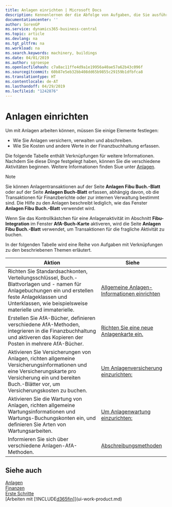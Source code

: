 ```yaml
---
title: Anlagen einrichten | Microsoft Docs
description: Kennenlernen der die Abfolge von Aufgaben, die Sie ausführen müssen, um Anlagen einzurichten, wie Arbeitsplätze oder Gebäude.
documentationcenter: ''
author: SorenGP
ms.service: dynamics365-business-central
ms.topic: article
ms.devlang: na
ms.tgt_pltfrm: na
ms.workload: na
ms.search.keywords: machinery, buildings
ms.date: 04/01/2019
ms.author: sgroespe
ms.openlocfilehash: c7a8ac11ffe4d9a1e19956a40ae57a62b43c096f
ms.sourcegitcommit: 60b87e5eb32bb408dd65b9855c29159b1dfbfca8
ms.translationtype: HT
ms.contentlocale: de-AT
ms.lasthandoff: 04/29/2019
ms.locfileid: "1242876"
---
```

# <a name="setting-up-fixed-assets"></a>Anlagen einrichten
Um mit Anlagen arbeiten können, müssen Sie einige Elemente festlegen:  

* Wie Sie Anlagen versichern, verwalten und abschreiben.  
* Wie Sie Kosten und andere Werte in der Finanzbuchhaltung erfassen.  

Die folgende Tabelle enthält Verknüpfungen für weitere Informationen. Nachdem Sie diese Dinge festgelegt haben, können Sie die verschiedene Aktivitäten beginnen. Weitere Informationen finden Siue unter [Anlagen](fa-manage.md).  

> [!NOTE]  
>   Sie können Anlagentransaktionen auf der Seite **Anlagen Fibu Buch.-Blatt** oder auf der Seite **Anlagen Buch-Blatt** erfassen, abhängig davon, ob die Transaktionen für Finanzberichte oder zur internen Verwaltung bestimmt sind. Die Hilfe zu den Anlagen beschreibt lediglich, wie das Fenster **Anlagen Fibu Buch.-Blatt** verwendet wird.  

Wenn Sie das Kontrollkästchen für eine Anlagenaktivität im Abschnitt **Fibu-Integration** im Fenster **AfA-Buch-Karte** aktiveren, wird die Seite **Anlagen Fibu Buch.-Blatt** verwendet, um Transaktionen für die fragliche Aktivität zu buchen.

In der folgenden Tabelle wird eine Reihe von Aufgaben mit Verknüpfungen zu den beschriebenen Themen erläutert.  

| Aktion | Siehe |
| --- | --- |
| Richten Sie Standardsachkonten, Verteilungsschlüssel, Buch.-Blattvorlagen und - namen für Anlagebuchungen ein und erstellen feste Anlageklassen und Unterklassen, wie beispielsweise materielle und immaterielle. |[Allgemeine Anlagen-Informationen einrichten](fa-how-setup-general.md) |
| Erstellen Sie AfA-Bücher, definieren verschiedene AfA-Methoden, integrieren in die Finanzbuchhaltung und aktiveren das Kopieren der Posten in mehrere AfA-Bücher. |[Richten Sie eine neue Anlagenkarte ein.](fa-how-setup-depreciation.md) |
| Aktivieren Sie Versicherungen von Anlagen, richten allgemeine Versicherungsinformationen und eine Versicherungskarte pro Versicherung ein und bereiten Buch.-Blätter vor, um Versicherungskosten zu buchen. |[Um Anlagenversicherung einzurichten:](fa-how-setup-insurance.md) |
| Aktivieren Sie die Wartung von Anlagen, richten allgemeine Wartungsinformationen und Wartungs-Buchungskonten ein, und definieren Sie Arten von Wartungsarbeiten. |[Um Anlagenwartung einzurichten:](fa-how-setup-maintenance.md) |
| Informieren Sie sich über verschiedene Anlagen-AfA-Methoden. |[Abschreibungsmethoden](fa-depreciation-methods.md) |

## <a name="see-also"></a>Siehe auch
[Anlagen](fa-manage.md)  
[Finanzen](finance.md)  
[Erste Schritte](product-get-started.md)  
[Arbeiten mit [!INCLUDE[d365fin](includes/d365fin_md.md)]](ui-work-product.md)

